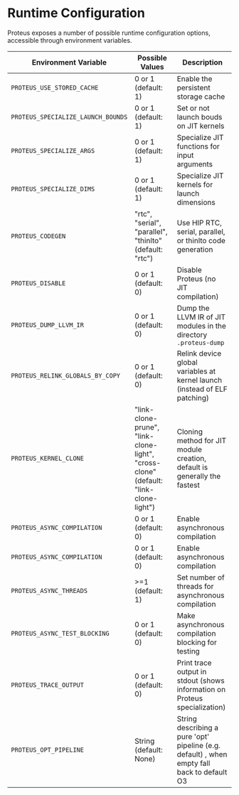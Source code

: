 # Runtime Configuration

Proteus exposes a number of possible runtime configuration options, accessible
through environment variables.

| Environment Variable               | Possible Values                                                                     | Description                                                               |
| ---------------------------------- | ----------------------------------------------------------------------------------- | ------------------------------------------------------------------------- |
| `PROTEUS_USE_STORED_CACHE`         | 0 or 1 (default: 1)                                                                 | Enable the persistent storage cache                                       |
| `PROTEUS_SPECIALIZE_LAUNCH_BOUNDS` | 0 or 1 (default: 1)                                                                 | Set or not launch bouds on JIT kernels                                    |
| `PROTEUS_SPECIALIZE_ARGS`          | 0 or 1 (default: 1)                                                                 | Specialize JIT functions for input arguments                              |
| `PROTEUS_SPECIALIZE_DIMS`          | 0 or 1 (default: 1)                                                                 | Specialize JIT kernels for launch dimensions                              |
| `PROTEUS_CODEGEN`                  | "rtc", "serial", "parallel", "thinlto" (default: "rtc")                             | Use HIP RTC, serial, parallel, or thinlto code generation                 |
| `PROTEUS_DISABLE`                  | 0 or 1 (default: 0)                                                                 | Disable Proteus (no JIT compilation)                                      |
| `PROTEUS_DUMP_LLVM_IR`             | 0 or 1 (default: 0)                                                                 | Dump the LLVM IR of JIT modules in the directory `.proteus-dump`          |
| `PROTEUS_RELINK_GLOBALS_BY_COPY`   | 0 or 1 (default: 0)                                                                 | Relink device global variables at kernel launch (instead of ELF patching) |
| `PROTEUS_KERNEL_CLONE`             | "link-clone-prune", "link-clone-light", "cross-clone" (default: "link-clone-light") | Cloning method for JIT module creation, default is generally the fastest  |
| `PROTEUS_ASYNC_COMPILATION`        | 0 or 1 (default: 0)                                                                 | Enable asynchronous compilation                                           |
| `PROTEUS_ASYNC_COMPILATION`        | 0 or 1 (default: 0)                                                                 | Enable asynchronous compilation                                           |
| `PROTEUS_ASYNC_THREADS`            | >=1 (default: 1)                                                                    | Set number of threads for asynchronous compilation                        |
| `PROTEUS_ASYNC_TEST_BLOCKING`      | 0 or 1 (default: 0)                                                                 | Make asynchronous compilation blocking for testing                        |
| `PROTEUS_TRACE_OUTPUT`              | 0 or 1 (default: 0)                                                                | Print trace output in stdout (shows information on Proteus specialization) |
| `PROTEUS_OPT_PIPELINE`              | String (default: None)                                                             | String describing a pure 'opt' pipeline (e.g. default<O1>) , when empty fall back to default O3  |
